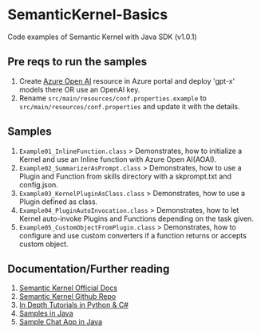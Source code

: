 # SemanticKernel-Basics
Code examples of Semantic Kernel with Java SDK (v1.0.1)

## Pre reqs to run the samples
1. Create [Azure Open AI](https://learn.microsoft.com/en-us/azure/ai-services/openai/how-to/create-resource?pivots=web-portal) resource in Azure portal and deploy 'gpt-x' models there OR use an OpenAI key.
2. Rename ````src/main/resources/conf.properties.example```` to ````src/main/resources/conf.properties```` and update it with the details. 

## Samples
1. ````Example01_InlineFunction.class```` > Demonstrates, how to initialize a Kernel and use an Inline function with Azure Open AI(AOAI).
2. ````Example02_SummarizerAsPrompt.class```` > Demonstrates, how to use a Plugin and Function from skills directory with a skprompt.txt and config.json.
3. ````Example03_KernelPluginAsClass.class```` > Demonstrates, how to use a Plugin defined as class.
4. ````Example04_PluginAutoInvocation.class```` > Demonstrates, how to let Kernel auto-invoke Plugins and Functions depending on the task given.
5. ````Example05_CustomObjectFromPlugin.class```` > Demonstrates, how to configure and use custom converters if a function returns or accepts custom object.

## Documentation/Further reading

1. [Semantic Kernel Official Docs](https://learn.microsoft.com/en-us/semantic-kernel/overview/)
2. [Semantic Kernel Github Repo](https://github.com/microsoft/semantic-kernel)
3. [In Depth Tutorials in Python & C#](https://learn.microsoft.com/en-us/semantic-kernel/get-started/tutorials)
4. [Samples in Java](https://github.com/microsoft/semantic-kernel/blob/java-v1/java/samples)
5. [Sample Chat App in Java](https://github.com/Azure-Samples/azure-search-openai-demo-java?tab=readme-ov-file)

